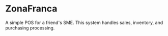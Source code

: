 # ZonaFranca
A simple POS for a friend's SME. This system handles sales, inventory, and purchasing processing.

